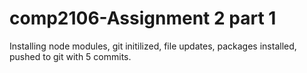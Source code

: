 # comp2106-Assignment 2 part 1
Installing node modules, git initilized, file updates, packages installed, pushed to git with 5 commits.
